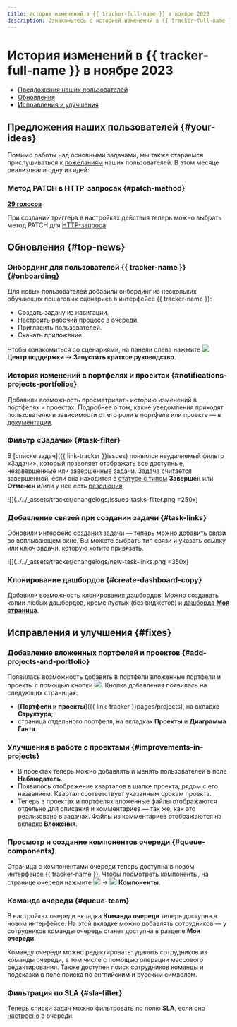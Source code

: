 ```yaml
---
title: История изменений в {{ tracker-full-name }} в ноябре 2023
description: Ознакомьтесь с историей изменений в {{ tracker-full-name }} за ноябрь 2023.
---
```


# История изменений в {{ tracker-full-name }} в ноябре 2023

* [Предложения наших пользователей](#your-ideas)
* [Обновления](#top-news)
* [Исправления и улучшения](#fixes)

## Предложения наших пользователей {#your-ideas}


Помимо работы над основными задачами, мы также стараемся прислушиваться к [пожеланиям](https://yandex.cloud/ru/features?serviceId=210) наших пользователей. В этом месяце реализовали одну из идей:


### Метод PATCH в HTTP-запросах {#patch-method}

[**29 голосов**](https://yandex.cloud/ru/features/1548)

При создании триггера в настройках действия теперь можно выбрать метод PATCH для [HTTP-запроса](../user/set-action.md#create-http).

## Обновления {#top-news}


### Онбординг для пользователей {{ tracker-name }} {#onboarding}

Для новых пользователей добавили онбординг из нескольких обучающих пошаговых сценариев в интерфейсе {{ tracker-name }}:

* Создать задачу из навигации.
* Настроить рабочий процесс в очереди.
* Пригласить пользователей.
* Скачать приложение.

Чтобы ознакомиться со сценариями, на панели слева нажмите ![](../../_assets/console-icons/circle-question.svg) **Центр поддержки** → **Запустить краткое руководство**.


### История изменений в портфелях и проектах {#notifications-projects-portfolios}

Добавили возможность просматривать историю изменений в портфелях и проектах. Подробнее о том, какие уведомления приходят пользователю в зависимости от его роли в портфеле или проекте — в [документации](../user/notifications-projects-portfolios.md).

### Фильтр «Задачи» {#task-filter}

В [списке задач]({{ link-tracker }}issues) появился неудаляемый фильтр «Задачи», который позволяет отображать все доступные, незавершенные или завершенные задачи. Задача считается завершенной, если она находится в [статусе с типом](../manager/workflow-status-edit.md#status-types) **Завершен** или **Отменен** и/или у нее есть [резолюция](../manager/create-resolution.md).

![](../../_assets/tracker/changelogs/issues-tasks-filter.png =250x)

### Добавление связей при создании задачи {#task-links}

Обновили интерфейс [создания задачи](../user/create-ticket.md) — теперь можно [добавить связи](../user/ticket-links.md) во всплывающем окне. Вы можете выбрать тип связи и указать ссылку или ключ задачи, которую хотите привязать.

![](../../_assets/tracker/changelogs/new-task-links.png =350x)

### Клонирование дашбордов {#create-dashboard-copy}

Добавили возможность клонирования дашбордов. Можно создавать копии любых дашбордов, кроме пустых (без виджетов) и [дашборда **Моя страница**](../user/startpage.md#my-page).

## Исправления и улучшения {#fixes}


### Добавление вложенных портфелей и проектов {#add-projects-and-portfolio}

Появилась возможность добавить в портфели вложенные портфели и проекты с помощью кнопки ![](../../_assets/console-icons/plus.svg). Кнопка добавления появилась на следующих страницах:
* [**Портфели и проекты**]({{ link-tracker }}pages/projects), на вкладке **Структура**;
* страница отдельного портфеля, на вкладках **Проекты** и **Диаграмма Ганта**.

### Улучшения в работе с проектами {#improvements-in-projects}

* В проектах теперь можно добавлять и менять пользователей в поле **Наблюдатель**.
* Появилось отображение кварталов в шапке проекта, рядом с его названием. Квартал соответствует указанным срокам проекта.
* Теперь в проектах и портфелях вложенные файлы отображаются отдельно для описания и комментариев — так же, как это реализовано в задачах. Файлы из комментариев отображаются на вкладке **Вложения**.

### Просмотр и создание компонентов очереди {#queue-components}

Страница с компонентами очереди теперь доступна в новом интерфейсе {{ tracker-name }}. Чтобы посмотреть компоненты, на странице очереди нажмите ![](../../_assets/console-icons/ellipsis.svg) → ![](../../_assets/console-icons/tags.svg) **Компоненты**.

### Команда очереди {#queue-team}

В настройках очереди вкладка **Команда очереди** теперь доступна в новом интерфейсе. На этой вкладке можно добавлять сотрудников — у сотрудников команды очередь станет доступна в разделе **Мои очереди**.

Команду очереди можно редактировать: удалять сотрудников из команды очереди, в том числе с помощью операции массового редактирования. Также доступен поиск сотрудников команды и подсказки в поле поиска по английским и русским символам.

### Фильтрация по SLA {#sla-filter}

Теперь списки задач можно фильтровать по полю **SLA**, если оно [настроено](../manager/sla.md) в очереди.
